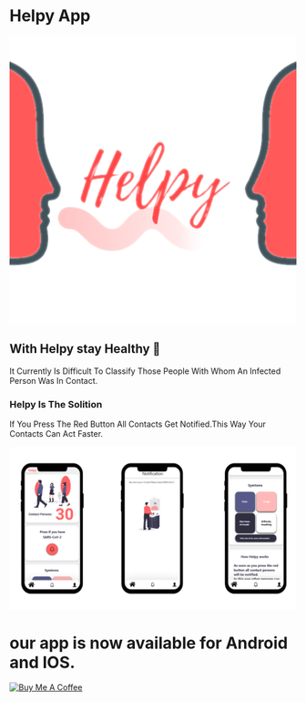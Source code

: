 # Helpy App
![Helpy Logo](assets/icon.png?raw=true "Title")
## With Helpy stay Healthy  🤗

It Currently Is Difficult To Classify 
Those People With Whom An 
Infected Person Was In Contact.
### Helpy Is The Solition
If You Press The Red Button All Contacts Get Notified.This Way Your Contacts Can Act Faster. 

![Helpy Logo](assets/mockups.PNG?raw=true "Title")

# our app is now available for Android and IOS.
<a href="https://www.buymeacoffee.com/AliKarami" target="_blank"><img src="https://cdn.buymeacoffee.com/buttons/default-red.png" alt="Buy Me A Coffee" style="height: 51px !important;width: 217px !important;" ></a>
